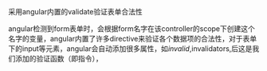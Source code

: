 采用angular内置的validate验证表单合法性

angular检测到form表单时，会根据form名字在该controller的scope下创建这个名字的变量，angular内置了许多directive来验证各个数据项的合法性，对于表单下的input等元素，angular会自动添加很多属性，如$invalid,$invalidators,后这是我们添加的验证函数（即指令），
